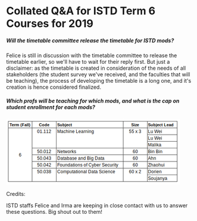 # Collated Q&A for ISTD Term 6 Courses for 2019

##### Will the timetable committee release the timetable for ISTD mods?

Felice is still in discussion with the timetable committee to release the timetable earlier, so we'll have to wait for their reply first. But just a disclaimer: as the timetable is created in consideration of the needs of all stakeholders (the student survey we've received, and the faculties that will be teaching), the process of developing the timetable is a long one, and it's creation is hence considered finalized.

##### Which profs will be teaching for which mods, and what is the cap on student enrollment for each mods?

![](./resource/term6Mods.png)





Credits:

ISTD staffs Felice and Irma are keeping in close contact with us to answer these questions. Big shout out to them!